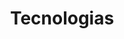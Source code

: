 ---
language: pt
title: Tecnologias
technologies: 
    - title: NextJS
      address: https://nextjs.org/
    - title: Typescript
      address: https://www.typescriptlang.org/
    - title: Javascript
      address: https://developer.mozilla.org/pt-BR/docs/Web/JavaScript
    - title: React
      address: https://react.dev/
    - title: Tailwind
      address: https://tailwindcss.com/
    - title: Bootstrap
      address: https://getbootstrap.com/
    - title: Styled-components
      address: https://styled-components.com/
    - title: HTML
      address: https://developer.mozilla.org/pt-BR/docs/Web/HTML
    - title: CSS
      address: https://developer.mozilla.org/pt-BR/docs/Web/CSS
    - title: API Rest
      address:
    - title: Git
      address: https://git-scm.com/
    - title: GitHub
      address: https://github.com/
    - title: NodeJS
      address: https://nodejs.org/en
    - title: SQL
      address:
    - title: AuthJS
      address: https://authjs.dev/
    - title: Postman
      address: https://www.postman.com/
---